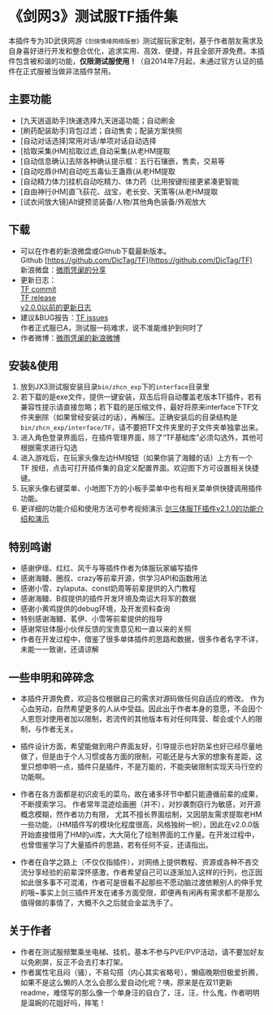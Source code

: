 《剑网3》测试服TF插件集
========================
  本插件专为3D武侠网游`《剑侠情缘网络版叁》`测试服玩家定制，基于作者朋友需求及自身喜好进行开发和整合优化，追求实用、高效、便捷，并且全部开源免费。本插件包含被和谐的功能，**仅限测试服使用！**（自2014年7月起，未通过官方认证的插件在正式服被当做非法插件禁用。

主要功能
--------------
*	[九天逍遥助手]快速选择九天逍遥功能；自动刷金
*	[刷药配装助手]背包过滤；自动售卖；配装方案快照
*	[自动对话选择]常用对话/单项对话自动选择
*	[拾取采集(HM]拾取过滤,自动采集(从老HM提取
*	[自动信息确认]去除各种确认提示框：五行石镶嵌，售卖，交易等
*	[自动吃鼎(HM]自动吃五毒仙王蛊鼎(从老HM提取
*	[自动精力体力]挂机自动吃精力、体力药（比用按键衔接更紧凑更智能
*	[自由神行(HM]直飞荻花、战宝，老长安、天策等(从老HM提取
*	[试衣间放大镜]Alt键预览装备/人物/其他角色装备/外观放大

下载
---------------
* 可以在作者的新浪微盘或Github下载最新版本。  
Github [https://github.com/DicTag/TF](https://github.com/DicTag/TF)  
新浪微盘：[微雨凭阑的分享](http://vdisk.weibo.com/u/5749249142])   
* 更新日志：  
[TF commit](https://github.com/DicTag/TF/commits/master)   
[TF release](https://github.com/DicTag/TF/releases)   
[v2.0.0以前的更新日志](https://github.com/DicTag/TF/wiki/v2.0.0%E4%BB%A5%E5%89%8D%E7%9A%84%E6%9B%B4%E6%96%B0%E6%97%A5%E5%BF%97)  
* 建议&BUG报告：[TF issues](https://github.com/DicTag/TF/issues)  
  作者正式服已A，测试服一码难求，说不准能维护到何时了  
* 作者微博：[微雨凭阑的新浪微博](http://weibo.com/weiyupinglan)

安装&使用
---------------
1. 放到JX3测试服安装目录`bin/zhcn_exp`下的`interface`目录里
2. 若下载的是exe文件，提供一键安装，双击后将自动覆盖老版本TF插件，若有兼容性提示请直接忽略；若下载的是压缩文件，最好将原来interface下TF文件夹删除（如果曾经安装过的话），再解压。正确安装后的目录结构是`bin/zhcn_exp/interface/TF`，请不要把TF文件夹里的子文件夹单独拿出来。
3. 进入角色登录界面后，在插件管理界面，除了“TF基础库”必须勾选外，其他可根据需求进行勾选
4. 进入游戏后，在玩家头像左边HM按钮（如果你装了海鳗的话）上方有一个TF 按纽，点击可打开插件集的自定义配置界面。欢迎图下方可设置相关快捷键。
5. 玩家头像右键菜单、小地图下方的小板手菜单中也有相关菜单供快捷调用插件功能。
6. 更详细的功能介绍和使用方法可参考视频演示 [剑三体服TF插件v2.1.0的功能介绍和演示](http://v.youku.com/v_show/id_XMTM4MzA5NjQ2MA==.html)
	
	
特别鸣谢
---------------
* 感谢伊瑶、红红、风千与等插件作者为体服玩家编写插件
* 感谢海鳗、圈叔、crazy等前辈开源，供学习API和函数用法
* 感谢小雪、zylaputa、const奶周等前辈提供的入门教程
*	感谢海鳗、B叔提供的插件开发环境及南诏大将军的数据
*	感谢小黄鸡提供的debug环境，及开发资料查询
*	特别感谢海鳗、茗伊、小雪等前辈提供的指导
*	感谢常驻体服小伙伴反馈的宝贵意见和一直以来的关照
*	作者在开发过程中，借鉴了很多单体插件的思路和数据，很多作者名字不详，未能一一致谢，还请谅解

一些申明和碎碎念
---------------
* 本插件开源免费，欢迎各位根据自己的需求对源码做任何自适应的修改。
作为心血劳动，自然希望更多的人从中受益。因此出于作者本身的意愿，不会因个人恩怨对使用者加以限制，若流传的其他版本有对任何阵营、帮会或个人的限制，与作者无关。

* 插件设计方面，希望能做到用户界面友好，引导提示也好防呆也好已经尽量地做了，但是由于个人习惯或各方面的限制，可能还是与大家的想象有差距，这里只想申明一点，插件只是插件，不是万能的，不能突破限制实现天马行空的功能啊。

* 作者在各方面都是初识皮毛的菜鸟，故在诸多环节中都只能遵循前辈的成果，不断摸索学习。
作者常年混迹绘画圈（并不），对抄袭剽窃行为敏感，对开源概念模糊，然作者功力有限， 尤其不擅长界面绘制，又因朋友需求提取老HM一些功能，（HM插件写的模块化程度很高，风格独树一帜），因此在v2.0.0版开始直接借用了HM的ui库，大大简化了绘制界面的工作量。在开发过程中，也曾借鉴学习了大量插件的思路，若有任何不妥，还请指出。

* 作者在自学之路上（不仅仅指插件），对网络上提供教程、资源或各种不吝交流分享经验的前辈深怀感激，作者希望自己可以逐渐加入这样的行列，也正因如此很多事不可混淆，作者可是很看不起那些不愿动脑过渡依赖别人的伸手党的哦~事实上剑三插件开发在诸多方面受限，即便再有闲再有需求都不是那么值得做的事情了，大概不久之后就会金盆洗手了。

关于作者
---------------
* 作者在测试服频繁乘坐电梯、挂机，基本不参与PVE/PVP活动，请不要加好友以免刷屏，反正不会去打本打架。
* 作者属性宅且闷（骚），不易勾搭（内心其实省略号），懒癌晚期但极爱折腾，如果不是这么懒的人怎么会那么爱自动化呢？咦，原来是在双11更新readme，难怪写的那么像一个单身汪的自白了，汪，汪，什么鬼，作者明明是温婉的花姐好吗，摔笔！
